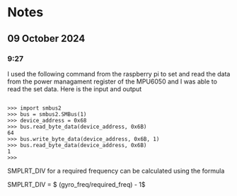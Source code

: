 # Notes

## 09 October 2024
### 9:27

I used the following command from the raspberry pi to set and read the data from the power managament register of the MPU6050 and I was able to read the set data. Here is the input and output

```

>>> import smbus2
>>> bus = smbus2.SMBus(1)
>>> device_address = 0x68
>>> bus.read_byte_data(device_address, 0x6B)
64
>>> bus.write_byte_data(device_address, 0x6B, 1)
>>> bus.read_byte_data(device_address, 0x6B)
1
>>> 

```

SMPLRT\_DIV for a required frequency can be calculated using the formula

SMPLRT\_DIV = $ (gyro\_freq/required\_freq) - 1$
